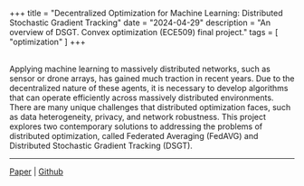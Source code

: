 +++
title = "Decentralized Optimization for Machine Learning: Distributed Stochastic Gradient Tracking"
date = "2024-04-29"
description = "An overview of DSGT. Convex optimization (ECE509) final project."
tags = [ "optimization" ]
+++

\
Applying machine learning to massively distributed networks, such as sensor or drone arrays, has gained much traction in recent years. Due to the decentralized nature of these agents, it is necessary to develop algorithms that can operate efficiently across massively distributed environments. There are many unique challenges that distributed optimization faces, such as data heterogeneity, privacy, and network robustness. This project explores two contemporary solutions to addressing the problems of distributed optimization, called Federated Averaging (FedAVG) and Distributed Stochastic Gradient Tracking (DSGT).

---
[Paper](/convex_opt_paper.pdf) | [Github](https://github.com/bzhanggg/ECE509_final)
